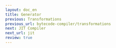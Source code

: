 ```yaml
---
layout: doc_en
title: Generator
previous: Transformations
previous_url: bytecode-compiler/transformations
next: JIT Compiler
next_url: jit
review: true
---
```

